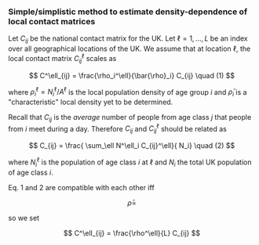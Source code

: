 ### Simple/simplistic method to estimate density-dependence of local contact matrices

Let $C_{ij}$ be the national contact matrix for the UK. Let $\ell=1,\dots,L$ be an index over all geographical locations of the UK. We assume that at location $\ell$, the local contact matrix $C^\ell_{ij}$ scales as

$$
C^\ell_{ij} = \frac{\rho_i^\ell}{\bar{\rho}_i} C_{ij} \quad (1)
$$

where $\rho_i^\ell = N_i^\ell / A^\ell$ is the local population density of age group $i$ and $\bar{\rho}_i$ is a "characteristic" local density yet to be determined.

Recall that $C_{ij}$ is the *average* number of people from age class $j$ that people from $i$ meet during a day. Therefore $C_{ij}$ and $C^\ell_{ij}$ should be related as

$$
C_{ij} = \frac{ \sum_\ell N^\ell_i C_{ij}^\ell}{ N_i} \quad (2)
$$

where $N^\ell_i$ is the population of age class $i$ at $\ell$ and $N_i$ the total UK population of age class $i$.

Eq. 1 and 2 are compatible with each other iff

$$
\bar{\rho} = 
$$

so we set

$$
C^\ell_{ij} = \frac{\rho^\ell}{L} C_{ij}
$$
<!--stackedit_data:
eyJoaXN0b3J5IjpbMTIxNzc0NzgzNiwtMjY3MTI1NjY4LC0xMz
c5NzQ2ODE4LDU3Mjc2OTc4NywxMDI0NTczMDEyXX0=
-->